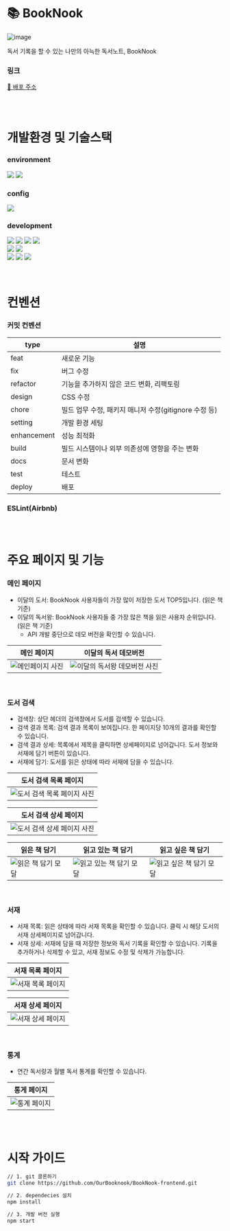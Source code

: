 # 📚 BookNook
![image](https://github.com/user-attachments/assets/71e4e8bf-893c-413a-8cd0-72f480ecfaee)

독서 기록을 할 수 있는 나만의 아늑한 독서노트, BookNook
### 링크
[🔗 배포 주소](https://book-nook-frontend-umber.vercel.app/)

<br>
<br>

# 개발환경 및 기술스택
### environment
<div display='flex'>
  <img src="https://img.shields.io/badge/macOS-000000?style=for-the-badge&logo=macos&logoColor=ffffff"/>
  <img src="https://img.shields.io/badge/visual studio code-2F80ED?style=for-the-badge&logoColor=ffffff"/>
</div>

### config
<img src="https://img.shields.io/badge/npm-CB3837?style=for-the-badge&logo=npm&logoColor=ffffff"/>

### development
<div display='flex'>
  <img src="https://img.shields.io/badge/React-61DAFB?style=for-the-badge&logo=React&logoColor=ffffff"/>
  <img src="https://img.shields.io/badge/TypeScript-3178C6?style=for-the-badge&logo=typescript&logoColor=ffffff"/>
  <img src="https://img.shields.io/badge/React Query-FF4154?style=for-the-badge&logo=reactquery&logoColor=ffffff"/>
  <img src="https://img.shields.io/badge/React Router Dom-CA4245?style=for-the-badge&logo=reactrouter&logoColor=ffffff"/>
</div>
<div display='flex'>
  <img src="https://img.shields.io/badge/TailwindCSS-06B6D4?style=for-the-badge&logo=tailwindcss&logoColor=ffffff"/>
  <img src="https://img.shields.io/badge/MUI-007FFF?style=for-the-badge&logo=mui&logoColor=ffffff"/>
</div>
<div display='flex'>
  <img src="https://img.shields.io/badge/Vercel-000000?style=for-the-badge&logo=vercel&logoColor=ffffff"/>
  <img src="https://img.shields.io/badge/Axios-5A29E4?style=for-the-badge&logo=axios&logoColor=ffffff"/>
  <img src="https://img.shields.io/badge/ReCharts-23B5BF?style=for-the-badge&logoColor=ffffff"/>
</div>

<br>
<br>

# 컨벤션
### 커밋 컨벤션
| type | 설명 |
| --- | --- |
| feat | 새로운 기능 |
| fix | 버그 수정 |
| refactor | 기능을 추가하지 않은 코드 변화, 리팩토링 |
| design | CSS 수정 |
| chore | 빌드 업무 수정, 패키지 매니저 수정(gitignore 수정 등) |
| setting | 개발 환경 세팅 |
| enhancement | 성능 최적화 |
| build | 빌드 시스템이나 외부 의존성에 영향을 주는 변화 |
| docs | 문서 변화 |
| test | 테스트 |
| deploy | 배포 |

### ESLint(Airbnb)

<br>
<br>

# 주요 페이지 및 기능
### 메인 페이지
- 이달의 도서: BookNook 사용자들이 가장 많이 저장한 도서 TOP5입니다. (읽은 책 기준)
- 이달의 독서왕: BookNook 사용자들 중 가장 많은 책을 읽은 사용자 순위입니다. (읽은 책 기준)
  - API 개발 중단으로 데모 버전을 확인할 수 있습니다.

| 메인 페이지 | 이달의 독서 데모버전 |
| -- | -- |
| <img src="https://github.com/user-attachments/assets/37541489-fdee-4408-b348-e6cbddff121e" alt="메인페이지 사진" /> | <img src="https://github.com/user-attachments/assets/4d49bb0b-71bf-4047-91f7-3265a5e3a75d" alt="이달의 독서왕 데모버전 사진" />

<br>

### 도서 검색
- 검색창: 상단 헤더의 검색창에서 도서를 검색할 수 있습니다.
- 검색 결과 목록: 검색 결과 목록이 보여집니다. 한 페이지당 10개의 결과를 확인할 수 있습니다.
- 검색 결과 상세: 목록에서 제목을 클릭하면 상세페이지로 넘어갑니다. 도서 정보와 서재에 담기 버튼이 있습니다.
- 서재에 담기: 도서를 읽은 상태에 따라 서재에 담을 수 있습니다.

| 도서 검색 목록 페이지 |
| -- |
| <img src="https://github.com/user-attachments/assets/945ba5ae-88bb-45f6-b723-e4175521f5c8" alt="도서 검색 목록 페이지 사진" /> |

| 도서 검색 상세 페이지 |
| -- |
| <img src="https://github.com/user-attachments/assets/4e6c204a-e626-4e54-b5f6-29dcada17468" alt="도서 검색 상세 페이지 사진" /> |

| 읽은 책 담기 | 읽고 있는 책 담기 | 읽고 싶은 책 담기|
| -- | -- | -- |
| <img src="https://github.com/user-attachments/assets/36dba07c-f870-4c50-b94e-67861f943bd0" alt="읽은 책 담기 모달" /> | <img src="https://github.com/user-attachments/assets/b294acbe-304d-4c12-92dd-33d0d142d252" alt="읽고 있는 책 담기 모달" /> | <img src="https://github.com/user-attachments/assets/0ccfd919-9ddb-4b87-89d1-6aa347d55524" alt="읽고 싶은 책 담기 모달" /> |

<br>

### 서재
- 서재 목록: 읽은 상태에 따라 서재 목록을 확인할 수 있습니다. 클릭 시 해당 도서의 서재 상세페이지로 넘어갑니다.
- 서재 상세: 서재에 담을 때 저장한 정보와 독서 기록을 확인할 수 있습니다. 기록을 추가하거나 삭제할 수 있고, 서재 정보도 수정 및 삭제가 가능합니다.

| 서재 목록 페이지 |
| -- |
| <img src="https://github.com/user-attachments/assets/7d323079-1714-4dc0-b7d8-d6d0de460902" alt="서재 목록 페이지" /> |

| 서재 상세 페이지 |
| -- |
| <img src="https://github.com/user-attachments/assets/7641e415-3a8c-44c9-bade-21e156d8c37f" alt="서재 상세 페이지" /> |

<br>

### 통계
- 연간 독서량과 월별 독서 통계를 확인할 수 있습니다.

| 통게 페이지 |
| -- |
| <img src="https://github.com/user-attachments/assets/ad314f62-4d33-4b7a-92d8-521967911692" alt="통계 페이지" /> |

<br>
<br>

# 시작 가이드
```bash
// 1. git 클론하기
git clone https://github.com/OurBooknook/BookNook-frontend.git

// 2. dependecies 설치
npm install

// 3. 개발 버전 실행
npm start
```

